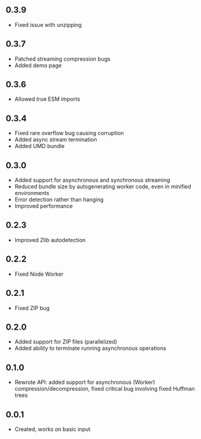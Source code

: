 ## 0.3.9
- Fixed issue with unzipping
## 0.3.7
- Patched streaming compression bugs
- Added demo page
## 0.3.6
- Allowed true ESM imports
## 0.3.4
- Fixed rare overflow bug causing corruption
- Added async stream termination
- Added UMD bundle
## 0.3.0
- Added support for asynchronous and synchronous streaming
- Reduced bundle size by autogenerating worker code, even in minified environments
- Error detection rather than hanging
- Improved performance
## 0.2.3
- Improved Zlib autodetection
## 0.2.2
- Fixed Node Worker
## 0.2.1
- Fixed ZIP bug
## 0.2.0
- Added support for ZIP files (parallelized)
- Added ability to terminate running asynchronous operations
## 0.1.0
- Rewrote API: added support for asynchronous (Worker) compression/decompression, fixed critical bug involving fixed Huffman trees
## 0.0.1
- Created, works on basic input